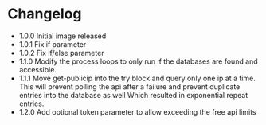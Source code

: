 # Changelog
- 1.0.0 Initial image released
- 1.0.1 Fix if parameter
- 1.0.2 Fix if/else parameter
- 1.1.0 Modify the process loops to only run if the databases are found and accessible.
- 1.1.1 Move get-publicip into the try block and query only one ip at a time. This will prevent polling the api after a failure and prevent duplicate entries into the database as well Which resulted in exponential repeat entries.
- 1.2.0 Add optional token parameter to allow exceeding the free api limits